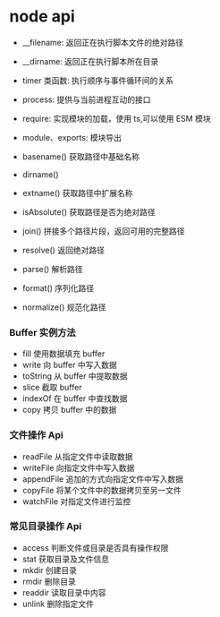 # node api

- \_\_filename: 返回正在执行脚本文件的绝对路径
- \_\_dirname: 返回正在执行脚本所在目录
- timer 类函数: 执行顺序与事件循环间的关系
- process: 提供与当前进程互动的接口
- require: 实现模块的加载，使用 ts,可以使用 ESM 模块
- module、exports: 模块导出

- basename() 获取路径中基础名称
- dirname()
- extname() 获取路径中扩展名称
- isAbsolute() 获取路径是否为绝对路径
- join() 拼接多个路径片段，返回可用的完整路径

- resolve() 返回绝对路径
- parse() 解析路径
- format() 序列化路径
- normalize() 规范化路径

### Buffer 实例方法

- fill 使用数据填充 buffer
- write 向 buffer 中写入数据
- toString 从 buffer 中提取数据
- slice 截取 buffer
- indexOf 在 buffer 中查找数据
- copy 拷贝 buffer 中的数据

### 文件操作 Api

- readFile 从指定文件中读取数据
- writeFile 向指定文件中写入数据
- appendFile 追加的方式向指定文件中写入数据
- copyFile 将某个文件中的数据拷贝至另一文件
- watchFile 对指定文件进行监控

### 常见目录操作 Api

- access 判断文件或目录是否具有操作权限
- stat 获取目录及文件信息
- mkdir 创建目录
- rmdir 删除目录
- readdir 读取目录中内容
- unlink 删除指定文件
